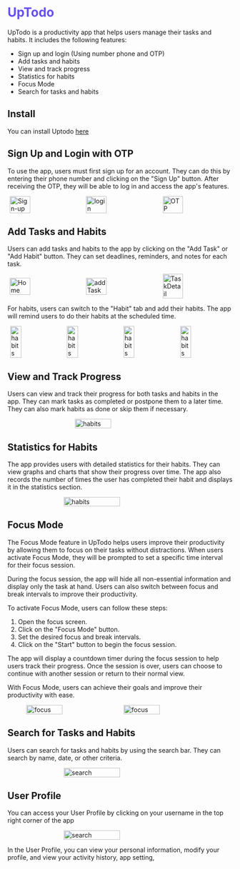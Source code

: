 # <h1 style="color:#6651f0"> UpTodo</h1>

UpTodo is a productivity app that helps users manage their tasks and habits. It includes the following features:

-   Sign up and login (Using number phone and OTP)
-   Add tasks and habits
-   View and track progress
-   Statistics for habits
-   Focus Mode
-   Search for tasks and habits

## Install

You can install Uptodo <a href="https://drive.google.com/file/d/1mVIPgzxNg_fJKZt8QmQtRZNWQIqqQnvk/view?usp=share_link">here</a>

## Sign Up and Login with OTP

To use the app, users must first sign up for an account. They can do this by entering their phone number and clicking on the "Sign Up" button. After receiving the OTP, they will be able to log in and access the app's features.

<div style = "display: flex; gap: 20px;  flex-wrap: wrap; justify-content: center;
    align-items: center;">
    <img src="./snapshot/up-todo/Register.jpg" alt="Sign-up" style="width:30%;"/> 
    <img src="./snapshot/up-todo/Login.jpg" alt="login" style="width:30%;"/>
     <img src="./snapshot/up-todo/OTP.jpg" alt="OTP" style="width:30%;"/>
</div>

## Add Tasks and Habits

Users can add tasks and habits to the app by clicking on the "Add Task" or "Add Habit" button. They can set deadlines, reminders, and notes for each task.

<div style = "display: flex; gap: 20px;  flex-wrap: wrap;justify-content: center;
    align-items: center;">
    <img src="./snapshot/up-todo/Home.jpg" alt="Home" style="width:30%;"/> 
    <img src="./snapshot/up-todo/addTask.jpg" alt="addTask" style="width:30%;"/>
    <img src="./snapshot/up-todo/TaskDetail.jpg" alt="TaskDetail" style="width:30%;"/>
</div>

For habits, users can switch to the "Habit" tab and add their habits. The app will remind users to do their habits at the scheduled time.

<div style = "display: flex; gap: 16px;  flex-wrap: wrap;justify-content: center;
    align-items: center;">
    <img src="./snapshot/up-todo/Habits.jpg" alt="habits" style="width:22%;"/> 
    <img src="./snapshot/up-todo/Habit2.jpg" alt="habits" style="width:22%;"/>
    <img src="./snapshot/up-todo/Habit.jpg" alt="habits" style="width:22%;"/>
     <img src="./snapshot/up-todo/Habit3.jpg" alt="habits" style="width:22%;"/>
</div>

## View and Track Progress

Users can view and track their progress for both tasks and habits in the app. They can mark tasks as completed or postpone them to a later time. They can also mark habits as done or skip them if necessary.

<div style = "display: flex; gap: 16px;  flex-wrap: wrap;justify-content: center;
    align-items: center;">
     <img src="./snapshot/up-todo/Home.jpg" alt="habits" style="width:40%;"/>
</div>

## Statistics for Habits

The app provides users with detailed statistics for their habits. They can view graphs and charts that show their progress over time. The app also records the number of times the user has completed their habit and displays it in the statistics section.

<div style = "display: flex; gap: 16px;  flex-wrap: wrap;justify-content: center;
    align-items: center;">
     <img src="./snapshot/up-todo/Analytics.jpg" alt="habits" style="width:50%;"/>
</div>

## Focus Mode

The Focus Mode feature in UpTodo helps users improve their productivity by allowing them to focus on their tasks without distractions. When users activate Focus Mode, they will be prompted to set a specific time interval for their focus session.

During the focus session, the app will hide all non-essential information and display only the task at hand. Users can also switch between focus and break intervals to improve their productivity.

To activate Focus Mode, users can follow these steps:

1. Open the focus screen.
2. Click on the "Focus Mode" button.
3. Set the desired focus and break intervals.
4. Click on the "Start" button to begin the focus session.

The app will display a countdown timer during the focus session to help users track their progress. Once the session is over, users can choose to continue with another session or return to their normal view.

With Focus Mode, users can achieve their goals and improve their productivity with ease.

<div style = "display:flex; gap: 16px;  flex-wrap: wrap;justify-content: center;
    align-items: center;">
     <img src="./snapshot/up-todo/Focus.jpg" alt="focus" style="width:40%;"/>
     <img src="./snapshot/up-todo/focus2.jpg" alt="focus" style="width:40%;"/>
</div>

## Search for Tasks and Habits

Users can search for tasks and habits by using the search bar. They can search by name, date, or other criteria.

<div style = "display: flex; gap: 16px;  flex-wrap: wrap;justify-content: center;
    align-items: center;">
     <img src="./snapshot/up-todo/Search.jpg" alt="search" style="width:50%;"/>
</div>

## User Profile

You can access your User Profile by clicking on your username in the top right corner of the app

<div style = "display: flex; gap: 16px;  flex-wrap: wrap;justify-content: center;
    align-items: center;">
     <img src="./snapshot/up-todo/Profile.jpg" alt="search" style="width:50%;"/>
</div>

In the User Profile, you can view your personal information, modify your profile, and view your activity history, app setting,
